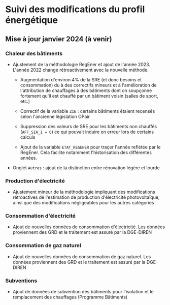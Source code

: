 <style type="text/css" rel="stylesheet">
/* add custom css here if needed */
</style>

# Suivi des modifications du profil énergétique

## Mise à jour janvier 2024 (à venir)

### Chaleur des bâtiments 

* Ajustement de la méthodologie RegEner et ajout de l'année 2023. L'année 2022 
change rétroactivement avec la nouvelle méthode.

  * Augmentation d'environ 4% de la SRE (et donc besoins et consommation) du à des
    correctifs mineurs et à l'amélioration de l'attribution de chauffages à des bâtiments
    dont on soupçonne fortement qu'il est chauffé par un bâtiment voisin (salles de sport, etc.)
  
  * Correctif de la variable `ZIE` : certains bâtiments étaient recensés selon l'ancienne
    législation OPair
  
  * Suppression des valeurs de SRE pour les bâtiments non chauffés (`AFF_SIA_1 = 0`) ce qui pouvait
    induire en erreur lors de certains calculs
    
  * Ajout de la variable `ETAT_REGENER` pour traçer l'année reflétée par le RegEner. Cela
    facilite notamment l'historisation des différentes années.

* Onglet `Autres` : ajout de la distinction entre rénovation légère et lourde

### Production d'électricité

* Ajustement mineur de la méthodologie impliquant des modifications rétroactives 
de l'estimation de production d'électricité photovoltaïque, ainsi que des modifications
négligeables pour les autres catégories

### Consommation d'électricité

* Ajout de nouvelles données de consommation d'électricité. Les données proviennent
des GRD et le traitement est assuré par la DGE-DIREN

### Consommation de gaz naturel

* Ajout de nouvelles données de consommation de gaz naturel. Les données proviennent
des GRD et le traitement est assuré par la DGE-DIREN

### Subventions

* Ajout de données de subvention des bâtiments pour l'isolation et le
remplacement des chauffages (Programme Bâtiments)
